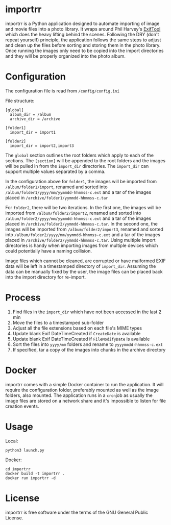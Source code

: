 # importrr

importrr is a Python application designed to automate importing of image and movie files into a photo library.  It wraps around Phil Harvey's [ExifTool](https://exiftool.org/) which does the heavy lifting behind the scenes.  Following the DRY (don't repeat yourself) principle, the application follows the same steps to adjust and clean up the files before sorting and storing them in the photo library.  Once running the images only need to be copied into the import directories and they will be properly organized into the photo album.

# Configuration

The configuration file is read from <code>/config/config.ini</code>

File structure:

    [global]
      album_dir = /album
      archive_dir = /archive

    [folder1]
      import_dir = import1

    [folder2]
      import_dir = import2,import3

The <code>global</code> section outlines the root folders which apply to each of the sections.  The <code>[section]</code> will be appended to the root folders and the images will be pulled in from the <code>import_dir</code> directories.  The <code>import_dir</code> can support multiple values separated by a comma.

In the configuration above for <code>folder1</code>, the images will be imported from <code>/album/folder1/import</code>, renamed and sorted into <code>/album/folder1/yyyy/mm/yymmdd-hhmmss-c.ext</code> and a tar of the images placed in <code>/archive/folder1/yymmdd-hhmmss-c.tar</code>

For <code>folder2</code>, there will be two iterations.  In the first one, the images will be imported from <code>/album/folder2/import2</code>, renamed and sorted into <code>/album/folder2/yyyy/mm/yymmdd-hhmmss-c.ext</code> and a tar of the images placed in <code>/archive/folder2/yymmdd-hhmmss-c.tar</code>.  In the second one, the images will be imported from <code>/album/folder2/import3</code>, renamed and sorted into <code>/album/folder2/yyyy/mm/yymmdd-hhmmss-c.ext</code> and a tar of the images placed in <code>/archive/folder2/yymmdd-hhmmss-c.tar</code>.  Using multiple import directories is handy when importing images from multiple devices which could potentially have a naming collision.

Image files which cannot be cleaned, are corrupted or have malformed EXIF data will be left in a timestamped directory of <code>import_dir</code>.  Assuming the data can be manually fixed by the user, the image files can be placed back into the import directory for re-import.  

# Process

1. Find files in the <code>import_dir</code> which have not been accessed in the last 2 min
2. Move the files to a timestamped sub-folder
3. Adjust all the file extensions based on each file's MIME types
4. Update blank Exif DateTimeCreated if <code>CreateDate</code> is available
5. Update blank Exif DateTimeCreated if <code>FileModifyDate</code> is available
6. Sort the files into <code>yyyy/mm</code> folders and rename to <code>yyyymmdd-hhmmss-c.ext</code>
7. If specified, tar a copy of the images into chunks in the archive directory

# Docker

importrr comes with a simple Docker container to run the application.  It will require the configuration folder, preferably mounted as well as the image folders, also mounted.  The application runs in a <code>cron</code>job as usually the image files are stored on a network share and it's impossible to listen for file creation events.  

# Usage

Local:

<code>python3 launch.py</code>

Docker:

    cd importrr    
    docker build -t importrr .
    docker run importrr -d

# License

importrr is free software under the terms of the GNU General Public License.